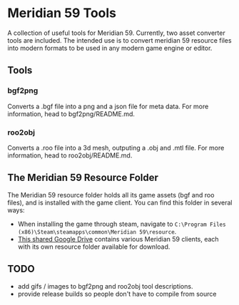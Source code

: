 # Meridian 59 Tools
A collection of useful tools for Meridian 59. Currently, two asset converter tools are included. The intended use is to convert meridian 59 resource files into modern formats to be used in any modern game engine or editor.
## Tools
### bgf2png
Converts a .bgf file into a png and a json file for meta data. For more information, head to bgf2png/README.md.
### roo2obj
Converts a .roo file into a 3d mesh, outputing a .obj and .mtl file. For more information, head to roo2obj/README.md.
## The Meridian 59 Resource Folder
The Meridian 59 resource folder holds all its game assets (bgf and roo files), and is installed with the game client. You can find this folder in several ways:
- When installing the game through steam, navigate to 
```C:\Program Files (x86)\Steam\steamapps\common\Meridian 59\resource```. 
- [This shared Google Drive](https://drive.google.com/drive/folders/15S8DFOqC6e0hLIgKeaLneboNBXi0QKdM) contains various Meridian 59 clients, each with its own resource folder available for download.
## TODO
- add gifs / images to bgf2png and roo2obj tool descriptions.
- provide release builds so people don't have to compile from source
